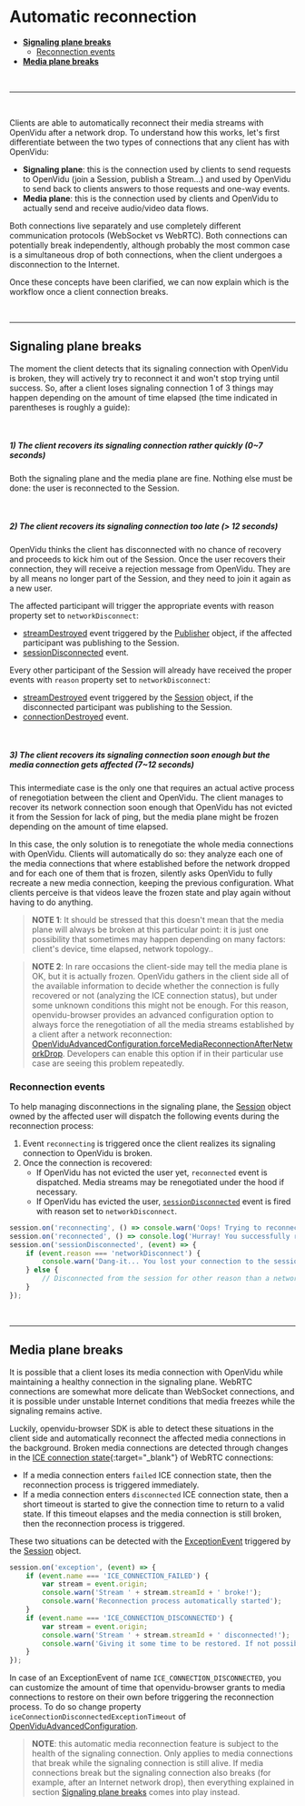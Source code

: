 # Automatic reconnection

- **[Signaling plane breaks](#signaling-plane-breaks)**
    - [Reconnection events](#reconnection-events)
- **[Media plane breaks](#media-plane-breaks)**

<br>

---

<br>

Clients are able to automatically reconnect their media streams with OpenVidu after a network drop. To understand how this works, let's first differentiate between the two types of connections that any client has with OpenVidu:

- **Signaling plane**: this is the connection used by clients to send requests to OpenVidu (join a Session, publish a Stream...) and used by OpenVidu to send back to clients answers to those requests and one-way events.
- **Media plane**: this is the connection used by clients and OpenVidu to actually send and receive audio/video data flows.

Both connections live separately and use completely different communication protocols (WebSocket vs WebRTC). Both connections can potentially break independently, although probably the most common case is a simultaneous drop of both connections, when the client undergoes a disconnection to the Internet.

Once these concepts have been clarified, we can now explain which is the workflow once a client connection breaks.

<br>

---

## Signaling plane breaks

The moment the client detects that its signaling connection with OpenVidu is broken, they will actively try to reconnect it and won't stop trying until success. So, after a client loses signaling connection 1 of 3 things may happen depending on the amount of time elapsed (the time indicated in parentheses is roughly a guide):

<br>

##### 1) The client recovers its signaling connection rather quickly _(0~7 seconds)_

Both the signaling plane and the media plane are fine. Nothing else must be done: the user is reconnected to the Session.

<br>

##### 2) The client recovers its signaling connection too late _(> 12 seconds)_

OpenVidu thinks the client has disconnected with no chance of recovery and proceeds to kick him out of the Session. Once the user recovers their connection, they will receive a rejection message from OpenVidu. They are by all means no longer part of the Session, and they need to join it again as a new user.

The affected participant will trigger the appropriate events with reason property set to `networkDisconnect`:

- [streamDestroyed](api/openvidu-browser/classes/StreamEvent.html) event triggered by the [Publisher](api/openvidu-browser/classes/Publisher.html) object, if the affected participant was publishing to the Session.
- [sessionDisconnected](api/openvidu-browser/classes/SessionDisconnectedEvent.html) event.

Every other participant of the Session will already have received the proper events with `reason` property set to `networkDisconnect`:

- [streamDestroyed](api/openvidu-browser/classes/StreamEvent.html) event triggered by the [Session](api/openvidu-browser/classes/Session.html) object, if the disconnected participant was publishing to the Session.
- [connectionDestroyed](api/openvidu-browser/classes/ConnectionEvent.html) event.

<br>

##### 3) The client recovers its signaling connection soon enough but the media connection gets affected _(7~12 seconds)_

This intermediate case is the only one that requires an actual active process of renegotiation between the client and OpenVidu. The client manages to recover its network connection soon enough that OpenVidu has not evicted it from the Session for lack of ping, but the media plane might be frozen depending on the amount of time elapsed.

In this case, the only solution is to renegotiate the whole media connections with OpenVidu. Clients will automatically do so: they analyze each one of the media connections that where established before the network dropped and for each one of them that is frozen, silently asks OpenVidu to fully recreate a new media connection, keeping the previous configuration. What clients perceive is that videos leave the frozen state and play again without having to do anything.

> **NOTE 1**: It should be stressed that this doesn't mean that the media plane will always be broken at this particular point: it is just one possibility that sometimes may happen depending on many factors: client's device, time elapsed, network topology..

<div></div>

> **NOTE 2**: In rare occasions the client-side may tell the media plane is OK, but it is actually frozen. OpenVidu gathers in the client side all of the available information to decide whether the connection is fully recovered or not (analyzing the ICE connection status), but under some unknown conditions this might not be enough. For this reason, openvidu-browser provides an advanced configuration option to always force the renegotiation of all the media streams established by a client after a network reconnection: [OpenViduAdvancedConfiguration.forceMediaReconnectionAfterNetworkDrop](api/openvidu-browser/interfaces/OpenViduAdvancedConfiguration.html#forceMediaReconnectionAfterNetworkDrop). Developers can enable this option if in their particular use case are seeing this problem repeatedly.

### Reconnection events

To help managing disconnections in the signaling plane, the [Session](api/openvidu-browser/classes/Session.html) object owned by the affected user will dispatch the following events during the reconnection process:

1. Event `reconnecting` is triggered once the client realizes its signaling connection to OpenVidu is broken.
2. Once the connection is recovered:
    - If OpenVidu has not evicted the user yet, `reconnected` event is dispatched. Media streams may be renegotiated under the hood if necessary.
    - If OpenVidu has evicted the user, [`sessionDisconnected`](api/openvidu-browser/classes/SessionDisconnectedEvent.html) event is fired with reason set to `networkDisconnect`.

```javascript
session.on('reconnecting', () => console.warn('Oops! Trying to reconnect to the session'));
session.on('reconnected', () => console.log('Hurray! You successfully reconnected to the session'));
session.on('sessionDisconnected', (event) => {
    if (event.reason === 'networkDisconnect') {
        console.warn('Dang-it... You lost your connection to the session');
    } else {
        // Disconnected from the session for other reason than a network drop
    }
});
```

<br>

---

## Media plane breaks

It is possible that a client loses its media connection with OpenVidu while maintaining a healthy connection in the signaling plane. WebRTC connections are somewhat more delicate than WebSocket connections, and it is possible under unstable Internet conditions that media freezes while the signaling remains active.

Luckily, openvidu-browser SDK is able to detect these situations in the client side and automatically reconnect the affected media connections in the background. Broken media connections are detected through changes in the [ICE connection state](https://developer.mozilla.org/en-US/docs/Web/API/RTCPeerConnection/iceConnectionState){:target="_blank"} of WebRTC connections:

- If a media connection enters `failed` ICE connection state, then the reconnection process is triggered immediately.
- If a media connection enters `disconnected` ICE connection state, then a short timeout is started to give the connection time to return to a valid state. If this timeout elapses and the media connection is still broken, then the reconnection process is triggered.

These two situations can be detected with the [ExceptionEvent](api/openvidu-browser/classes/ExceptionEvent.html) triggered by the [Session](api/openvidu-browser/classes/Session.html) object.

```javascript
session.on('exception', (event) => {
    if (event.name === 'ICE_CONNECTION_FAILED') {
        var stream = event.origin;
        console.warn('Stream ' + stream.streamId + ' broke!');
        console.warn('Reconnection process automatically started');
    }
    if (event.name === 'ICE_CONNECTION_DISCONNECTED') {
        var stream = event.origin;
        console.warn('Stream ' + stream.streamId + ' disconnected!');
        console.warn('Giving it some time to be restored. If not possible, reconnection process will start');
    }
});
```

In case of an ExceptionEvent of name `ICE_CONNECTION_DISCONNECTED`, you can customize the amount of time that openvidu-browser grants to media connections to restore on their own before triggering the reconnection process. To do so change property `iceConnectionDisconnectedExceptionTimeout` of [OpenViduAdvancedConfiguration](api/openvidu-browser/interfaces/OpenViduAdvancedConfiguration.html#iceConnectionDisconnectedExceptionTimeout).

> **NOTE**: this automatic media reconnection feature is subject to the health of the signaling connection. Only applies to media connections that break while the signaling connection is still alive. If media connections break but the signaling connection also breaks (for example, after an Internet network drop), then everything explained in section [Signaling plane breaks](#signaling-plane-breaks) comes into play instead.

<br>
